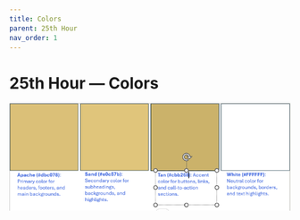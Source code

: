 ```yaml
---
title: Colors
parent: 25th Hour
nav_order: 1
---
```


# 25th Hour — Colors

![Color Pallet](./image.png)
